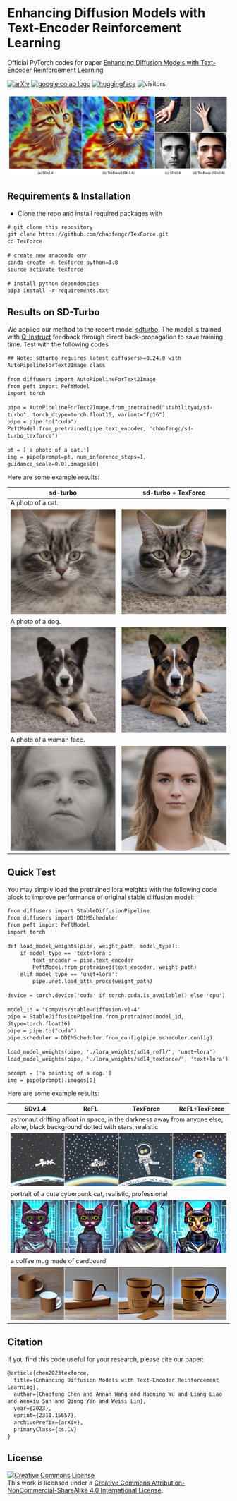 # Enhancing Diffusion Models with Text-Encoder Reinforcement Learning

Official PyTorch codes for paper [Enhancing Diffusion Models with Text-Encoder Reinforcement Learning](https://arxiv.org/abs/2311.15657)

[![arXiv](https://img.shields.io/badge/arXiv-Paper-<COLOR>.svg)](https://arxiv.org/abs/2311.15657)
<a href="https://colab.research.google.com/drive/1pC6lzFR4hohwWyBgnkeZUghi2jqjl9gI?usp=sharing"><img src="https://colab.research.google.com/assets/colab-badge.svg" alt="google colab logo"></a> 
[![huggingface](https://img.shields.io/badge/HuggingFace-model-red.svg)](https://huggingface.co/chaofengc/sd-turbo_texforce)
![visitors](https://visitor-badge.laobi.icu/badge?page_id=chaofengc/TexForce)

![teaser_img](./assets/fig_teaser.jpg)

## Requirements & Installation

- Clone the repo and install required packages with 
```
# git clone this repository
git clone https://github.com/chaofengc/TexForce.git
cd TexForce 

# create new anaconda env
conda create -n texforce python=3.8
source activate texforce 

# install python dependencies
pip3 install -r requirements.txt
```

## Results on SD-Turbo

We applied our method to the recent model [sdturbo](https://huggingface.co/stabilityai/sd-turbo). The model is trained with [Q-Instruct](https://github.com/Q-Future/Q-Instruct) feedback through direct back-propagation to save training time. Test with the following codes

```
## Note: sdturbo requires latest diffusers>=0.24.0 with AutoPipelineForText2Image class

from diffusers import AutoPipelineForText2Image
from peft import PeftModel
import torch

pipe = AutoPipelineForText2Image.from_pretrained("stabilityai/sd-turbo", torch_dtype=torch.float16, variant="fp16")
pipe = pipe.to("cuda")
PeftModel.from_pretrained(pipe.text_encoder, 'chaofengc/sd-turbo_texforce')

pt = ['a photo of a cat.']
img = pipe(prompt=pt, num_inference_steps=1, guidance_scale=0.0).images[0]
```

Here are some example results:

<table>
<thead>
  <tr>
    <th width="50%">sd-turbo</th>
    <th width="50%">sd-turbo + TexForce</th>
  </tr>
</thead>
<tbody>
  <tr>
    <td colspan="2">
      A photo of a cat.
    </td>
  </tr>
  <tr>
    <td>
        <img src='assets/image_001_sdturbo.jpg'>
    </td>
    <td>
        <img src='assets/image_001_sdturbo_texforce.jpg'>
    </td>
  </tr>
  <tr>
    <td colspan="2">
      A photo of a dog.
    </td>
  </tr>
  <tr>
    <td>
        <img src='assets/image_002_sdturbo.jpg'>
    </td>
    <td>
        <img src='assets/image_002_sdturbo_texforce.jpg'>
    </td>
  </tr>
  <tr>
    <td colspan="2">
      A photo of a woman face.
    </td>
  </tr>
  <tr>
    <td>
        <img src='assets/image_003_sdturbo.jpg'>
    </td>
    <td>
        <img src='assets/image_003_sdturbo_texforce.jpg'>
    </td>
  </tr>

</tbody>
</table>

## Quick Test

You may simply load the pretrained lora weights with the following code block to improve performance of original stable diffusion model:
```
from diffusers import StableDiffusionPipeline
from diffusers import DDIMScheduler 
from peft import PeftModel
import torch

def load_model_weights(pipe, weight_path, model_type):
    if model_type == 'text+lora':
        text_encoder = pipe.text_encoder
        PeftModel.from_pretrained(text_encoder, weight_path)
    elif model_type == 'unet+lora':
        pipe.unet.load_attn_procs(weight_path)

device = torch.device('cuda' if torch.cuda.is_available() else 'cpu')

model_id = "CompVis/stable-diffusion-v1-4"
pipe = StableDiffusionPipeline.from_pretrained(model_id, dtype=torch.float16)
pipe = pipe.to("cuda")
pipe.scheduler = DDIMScheduler.from_config(pipe.scheduler.config)

load_model_weights(pipe, './lora_weights/sd14_refl/', 'unet+lora')
load_model_weights(pipe, './lora_weights/sd14_texforce/', 'text+lora')

prompt = ['a painting of a dog.']
img = pipe(prompt).images[0]

```

Here are some example results:

<table>
<thead>
  <tr>
    <th width="25%">SDv1.4</th>
    <th width="25%">ReFL</th>
    <th width="25%">TexForce</th>
    <th width="25%">ReFL+TexForce</th>
  </tr>
</thead>
<tbody>
  <tr>
    <td colspan="4">
      astronaut drifting afloat in space, in the darkness away from anyone else, alone, black background dotted with stars, realistic
    </td>
  </tr>
  <tr>
    <td colspan="4">
        <img src='assets/image_0021.jpg'>
    </td>
  </tr>
  <tr>
    <td colspan="4">
      portrait of a cute cyberpunk cat, realistic, professional
    </td>
  </tr>
  <tr>
    <td colspan="4">
        <img src='assets/image_0058.jpg'>
    </td>
  </tr>
  <tr>
    <td colspan="4">
      a coffee mug made of cardboard
    </td>
  </tr>
  <tr>
    <td colspan="4">
        <img src='assets/image_0099.jpg'>
    </td>
  </tr>
</tbody>
</table>


## Citation

If you find this code useful for your research, please cite our paper:
```
@article{chen2023texforce,
  title={Enhancing Diffusion Models with Text-Encoder Reinforcement Learning},
  author={Chaofeng Chen and Annan Wang and Haoning Wu and Liang Liao and Wenxiu Sun and Qiong Yan and Weisi Lin},
  year={2023},
  eprint={2311.15657},
  archivePrefix={arXiv},
  primaryClass={cs.CV}
}
```

## License

<a rel="license" href="http://creativecommons.org/licenses/by-nc-sa/4.0/"><img alt="Creative Commons License" style="border-width:0" src="https://i.creativecommons.org/l/by-nc-sa/4.0/88x31.png" /></a><br />This work is licensed under a <a rel="license" href="http://creativecommons.org/licenses/by-nc-sa/4.0/">Creative Commons Attribution-NonCommercial-ShareAlike 4.0 International License</a>.
